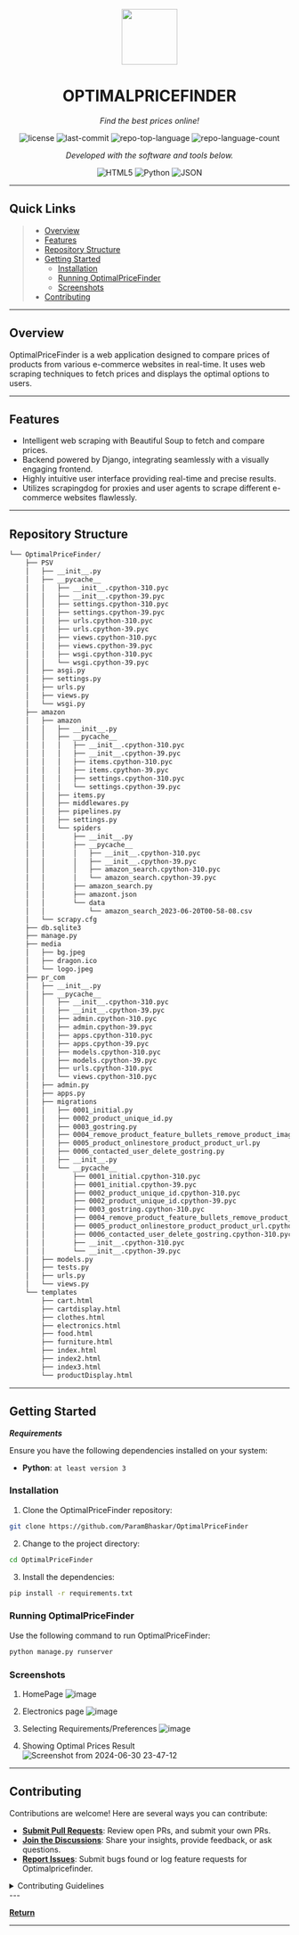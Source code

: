 <p align="center">
  <img src="https://cdn-icons-png.flaticon.com/512/6295/6295417.png" width="100" />
</p>
<p align="center">
    <h1 align="center">OPTIMALPRICEFINDER</h1>
</p>
<p align="center">
    <em>Find the best prices online!</em>
</p>
<p align="center">
	<img src="https://img.shields.io/github/license/ParamBhaskar/OptimalPriceFinder?style=flat&color=0080ff" alt="license">
	<img src="https://img.shields.io/github/last-commit/ParamBhaskar/OptimalPriceFinder?style=flat&logo=git&logoColor=white&color=0080ff" alt="last-commit">
	<img src="https://img.shields.io/github/languages/top/ParamBhaskar/OptimalPriceFinder?style=flat&color=0080ff" alt="repo-top-language">
	<img src="https://img.shields.io/github/languages/count/ParamBhaskar/OptimalPriceFinder?style=flat&color=0080ff" alt="repo-language-count">
<p>
<p align="center">
		<em>Developed with the software and tools below.</em>
</p>
<p align="center">
	<img src="https://img.shields.io/badge/HTML5-E34F26.svg?style=flat&logo=HTML5&logoColor=white" alt="HTML5">
	<img src="https://img.shields.io/badge/Python-3776AB.svg?style=flat&logo=Python&logoColor=white" alt="Python">
	<img src="https://img.shields.io/badge/JSON-000000.svg?style=flat&logo=JSON&logoColor=white" alt="JSON">
</p>
<hr>

##  Quick Links

> - [ Overview](#overview)
> - [ Features](#features)
> - [ Repository Structure](#repository-structure)
> - [ Getting Started](#getting-started)
>   - [ Installation](#installation)
>   - [ Running OptimalPriceFinder](#running-OptimalPriceFinder)
>   - [ Screenshots](#screenshots)
> - [ Contributing](#contributing)

---

##  Overview

OptimalPriceFinder is a web application designed to compare prices of products from various e-commerce websites in real-time. It uses web scraping techniques to fetch prices and displays the optimal options to users.

---

##  Features

- Intelligent web scraping with Beautiful Soup to fetch and compare prices.
- Backend powered by Django, integrating seamlessly with a visually engaging frontend.
- Highly intuitive user interface providing real-time and precise results.
- Utilizes scrapingdog for proxies and user agents to scrape different e-commerce websites flawlessly.

---

##  Repository Structure

```sh
└── OptimalPriceFinder/
    ├── PSV
    │   ├── __init__.py
    │   ├── __pycache__
    │   │   ├── __init__.cpython-310.pyc
    │   │   ├── __init__.cpython-39.pyc
    │   │   ├── settings.cpython-310.pyc
    │   │   ├── settings.cpython-39.pyc
    │   │   ├── urls.cpython-310.pyc
    │   │   ├── urls.cpython-39.pyc
    │   │   ├── views.cpython-310.pyc
    │   │   ├── views.cpython-39.pyc
    │   │   ├── wsgi.cpython-310.pyc
    │   │   └── wsgi.cpython-39.pyc
    │   ├── asgi.py
    │   ├── settings.py
    │   ├── urls.py
    │   ├── views.py
    │   └── wsgi.py
    ├── amazon
    │   ├── amazon
    │   │   ├── __init__.py
    │   │   ├── __pycache__
    │   │   │   ├── __init__.cpython-310.pyc
    │   │   │   ├── __init__.cpython-39.pyc
    │   │   │   ├── items.cpython-310.pyc
    │   │   │   ├── items.cpython-39.pyc
    │   │   │   ├── settings.cpython-310.pyc
    │   │   │   └── settings.cpython-39.pyc
    │   │   ├── items.py
    │   │   ├── middlewares.py
    │   │   ├── pipelines.py
    │   │   ├── settings.py
    │   │   └── spiders
    │   │       ├── __init__.py
    │   │       ├── __pycache__
    │   │       │   ├── __init__.cpython-310.pyc
    │   │       │   ├── __init__.cpython-39.pyc
    │   │       │   ├── amazon_search.cpython-310.pyc
    │   │       │   └── amazon_search.cpython-39.pyc
    │   │       ├── amazon_search.py
    │   │       ├── amazont.json
    │   │       └── data
    │   │           └── amazon_search_2023-06-20T00-58-08.csv
    │   └── scrapy.cfg
    ├── db.sqlite3
    ├── manage.py
    ├── media
    │   ├── bg.jpeg
    │   ├── dragon.ico
    │   └── logo.jpeg
    ├── pr_com
    │   ├── __init__.py
    │   ├── __pycache__
    │   │   ├── __init__.cpython-310.pyc
    │   │   ├── __init__.cpython-39.pyc
    │   │   ├── admin.cpython-310.pyc
    │   │   ├── admin.cpython-39.pyc
    │   │   ├── apps.cpython-310.pyc
    │   │   ├── apps.cpython-39.pyc
    │   │   ├── models.cpython-310.pyc
    │   │   ├── models.cpython-39.pyc
    │   │   ├── urls.cpython-310.pyc
    │   │   └── views.cpython-310.pyc
    │   ├── admin.py
    │   ├── apps.py
    │   ├── migrations
    │   │   ├── 0001_initial.py
    │   │   ├── 0002_product_unique_id.py
    │   │   ├── 0003_gostring.py
    │   │   ├── 0004_remove_product_feature_bullets_remove_product_image_and_more.py
    │   │   ├── 0005_product_onlinestore_product_product_url.py
    │   │   ├── 0006_contacted_user_delete_gostring.py
    │   │   ├── __init__.py
    │   │   └── __pycache__
    │   │       ├── 0001_initial.cpython-310.pyc
    │   │       ├── 0001_initial.cpython-39.pyc
    │   │       ├── 0002_product_unique_id.cpython-310.pyc
    │   │       ├── 0002_product_unique_id.cpython-39.pyc
    │   │       ├── 0003_gostring.cpython-310.pyc
    │   │       ├── 0004_remove_product_feature_bullets_remove_product_image_and_more.cpython-310.pyc
    │   │       ├── 0005_product_onlinestore_product_product_url.cpython-310.pyc
    │   │       ├── 0006_contacted_user_delete_gostring.cpython-310.pyc
    │   │       ├── __init__.cpython-310.pyc
    │   │       └── __init__.cpython-39.pyc
    │   ├── models.py
    │   ├── tests.py
    │   ├── urls.py
    │   └── views.py
    └── templates
        ├── cart.html
        ├── cartdisplay.html
        ├── clothes.html
        ├── electronics.html
        ├── food.html
        ├── furniture.html
        ├── index.html
        ├── index2.html
        ├── index3.html
        └── productDisplay.html
```

---

##  Getting Started

***Requirements***

Ensure you have the following dependencies installed on your system:

* **Python**: `at least version 3`

###  Installation

1. Clone the OptimalPriceFinder repository:

```sh
git clone https://github.com/ParamBhaskar/OptimalPriceFinder
```

2. Change to the project directory:

```sh
cd OptimalPriceFinder
```

3. Install the dependencies:

```sh
pip install -r requirements.txt
```

###  Running OptimalPriceFinder

Use the following command to run OptimalPriceFinder:

```sh
python manage.py runserver
```

###  Screenshots

1. HomePage
![image](https://github.com/ParamBhaskar/OptimalPriceFinder/assets/108367037/cfe68f04-4b07-4831-bea7-7015999d2ed6)

2. Electronics page
![image](https://github.com/ParamBhaskar/OptimalPriceFinder/assets/108367037/fd04c428-79d0-4031-b057-372d13c7a604)

3. Selecting Requirements/Preferences
![image](https://github.com/ParamBhaskar/OptimalPriceFinder/assets/108367037/b655a042-762e-4e55-a19e-60a1cb35cee2)

4. Showing Optimal Prices Result
![Screenshot from 2024-06-30 23-47-12](https://github.com/ParamBhaskar/OptimalPriceFinder/assets/108367037/3163edf0-4c1c-4d34-8478-7f556701d879)

---

##  Contributing

Contributions are welcome! Here are several ways you can contribute:

- **[Submit Pull Requests](https://github.com/ParamBhaskar/OptimalPriceFinder/blob/main/CONTRIBUTING.md)**: Review open PRs, and submit your own PRs.
- **[Join the Discussions](https://github.com/ParamBhaskar/OptimalPriceFinder/discussions)**: Share your insights, provide feedback, or ask questions.
- **[Report Issues](https://github.com/ParamBhaskar/OptimalPriceFinder/issues)**: Submit bugs found or log feature requests for Optimalpricefinder.

<details closed>
    <summary>Contributing Guidelines</summary>

1. **Fork the Repository**: Start by forking the project repository to your GitHub account.
2. **Clone Locally**: Clone the forked repository to your local machine using a Git client.
   ```sh
   git clone https://github.com/ParamBhaskar/OptimalPriceFinder
   ```
3. **Create a New Branch**: Always work on a new branch, giving it a descriptive name.
   ```sh
   git checkout -b new-feature-x
   ```
4. **Make Your Changes**: Develop and test your changes locally.
5. **Commit Your Changes**: Commit with a clear message describing your updates.
   ```sh
   git commit -m 'Implemented new feature x.'
   ```
6. **Push to GitHub**: Push the changes to your forked repository.
   ```sh
   git push origin new-feature-x
   ```
7. **Submit a Pull Request**: Create a PR against the original project repository. Clearly describe the changes and their motivations.

Once your PR is reviewed and approved, it will be merged into the main branch.

</details>
---

[**Return**](#quick-links)

---
